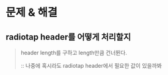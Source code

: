 # 문제 & 해결

## radiotap header를 어떻게 처리할지
> header length를 구하고 length만큼 건너뛴다.
> 
> :: 나중에 혹시라도 radiotap header에서 필요한 값이 있을까봐

